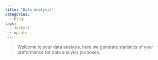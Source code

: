 ```yaml
---
title: "Data Analysis"
categories:
  - blog
tags:
  - Jerkyll
  - update
---
```


> Welcome to your data analysis, here we generate statistics of your preformance for data analysis purposes. 
